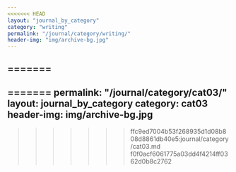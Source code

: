 ```yaml
---
<<<<<<< HEAD
layout: "journal_by_category"
category: "writing"
permalink: "/journal/category/writing/"
header-img: "img/archive-bg.jpg"
---
```

=======
---

=======
permalink: "/journal/category/cat03/"
layout: journal_by_category
category: cat03
header-img: img/archive-bg.jpg
---

>>>>>>> ffc9ed7004b53f268935d1d08b808d8861db40e5:journal/category/cat03.md
>>>>>>> f0f0acf6061775a03dd4f4214ff0362d0b8c2762
